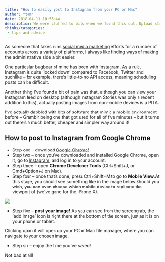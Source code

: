 ```yaml
---
title: "How to easily post to Instagram from your PC or Mac"
author: "tom"
date: 2018-04-11 10:55:44
description: We were chuffed to bits when we found this out. Upload straight from Google Chrome in mere seconds with this quick and foolproof process!
thinks/categories: 
 - tips-and-advice
---
```


As someone that takes runs [social media marketing](/social-media) efforts for a number of accounts across a variety of platforms, I always like finding ways of making the administrative side a bit easier.

One particular bugbear of mine has been with Instagram. As a rule, Instagram is quite ‘locked down’ compared to Facebook, Twitter and suchlike – for example, there’s little-to-no API access, meaning scheduling posts can be difficult.

Another thing I’ve found a bit of pain was that, although you can view your Instagram feed on desktop (although Instagram Stories was only a recent addition to this), actually posting images from non-mobile devices is a PITA.

I’ve actually dabbled with bits of software that mimic a mobile environment before – Gramblr being one that got used for all of five minutes – but it turns out there’s a much better, cheaper and simpler way around it!

## How to post to Instagram from Google Chrome

- Step one – download [Google Chrome!](https://www.google.com/chrome/)
- Step two – once you’ve downloaded and installed Google Chrome, open it, go to [Instagram](http://www.instagram.com/), and log in to your account.
- Step three – open **Chrome Developer Tools** (Ctrl+Shift+J, or Cmd+Option+J on Mac).
- Step four – once that’s done, press Ctrl+Shift+M to go to **Mobile View**.At this stage, you should see something like in the image below.Should you wish, you can even choose which mobile device to replicate the viewport of (we’ve gone for the iPhone X).

![](/images/blog/tomango-chrome-instagram-1024x718.png)

- Step five – **post your image!** As you can see from the screengrab, the ‘add image’ icon is right there at the bottom of the screen, just as it is on your phone or tablet.

Clicking upon it will open up your PC or Mac file manager, where you can navigate to your chosen image.

- Step six – enjoy the time you’ve saved!

Not bad at all!

